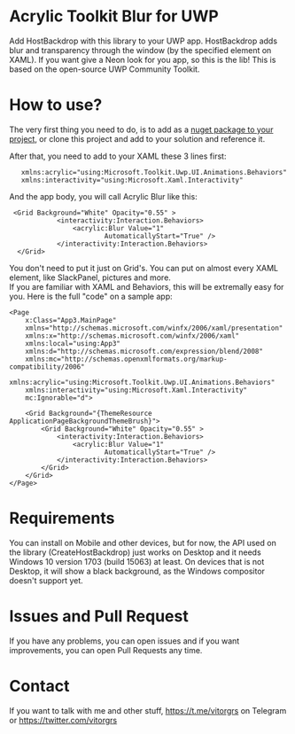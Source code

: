 # Acrylic Toolkit Blur for UWP
Add HostBackdrop with this library to your UWP app. HostBackdrop adds blur and transparency through the window (by the specified element on XAML). If you want give a Neon look for you app, so this is the lib! This is based on the open-source UWP Community Toolkit.

# How to use?
The very first thing you need to do, is to add as a [nuget package to your project](https://www.nuget.org/packages/Mika.Toolkit.Uwp.UI.Animations/), or clone this project and add to your solution and reference it. 

After that, you need to add to your XAML these 3 lines first:
```
   xmlns:acrylic="using:Microsoft.Toolkit.Uwp.UI.Animations.Behaviors"  
   xmlns:interactivity="using:Microsoft.Xaml.Interactivity"
  ``` 
   
And the app body, you will call Acrylic Blur like this:
```
 <Grid Background="White" Opacity="0.55" >
            <interactivity:Interaction.Behaviors>
                <acrylic:Blur Value="1"
                        AutomaticallyStart="True" />
            </interactivity:Interaction.Behaviors>
  </Grid>    
  ```
            
You don't need to put it just on Grid's. You can put on almost every XAML element, like SlackPanel, pictures and more.    
If you are familiar with XAML and Behaviors, this will be extremally easy for you. 
Here is the full "code" on a sample app:

``` XAML
<Page
    x:Class="App3.MainPage"
    xmlns="http://schemas.microsoft.com/winfx/2006/xaml/presentation"
    xmlns:x="http://schemas.microsoft.com/winfx/2006/xaml"
    xmlns:local="using:App3"
    xmlns:d="http://schemas.microsoft.com/expression/blend/2008"
    xmlns:mc="http://schemas.openxmlformats.org/markup-compatibility/2006"
    xmlns:acrylic="using:Microsoft.Toolkit.Uwp.UI.Animations.Behaviors"
    xmlns:interactivity="using:Microsoft.Xaml.Interactivity"
    mc:Ignorable="d">

    <Grid Background="{ThemeResource ApplicationPageBackgroundThemeBrush}">
        <Grid Background="White" Opacity="0.55" >
            <interactivity:Interaction.Behaviors>
                <acrylic:Blur Value="1"
                        AutomaticallyStart="True" />
            </interactivity:Interaction.Behaviors>
        </Grid>
    </Grid>
</Page>
```

# Requirements
You can install on Mobile and other devices, but for now, the API used on the library (CreateHostBackdrop) just works on Desktop and it needs Windows 10 version 1703 (build 15063) at least. On devices that is not Desktop, it will show a black background, as the Windows compositor doesn't support yet.

# Issues and Pull Request 
If you have any problems, you can open issues and if you want improvements, you can open Pull Requests any time.

# Contact
If you want to talk with me and other stuff, https://t.me/vitorgrs on Telegram or https://twitter.com/vitorgrs
